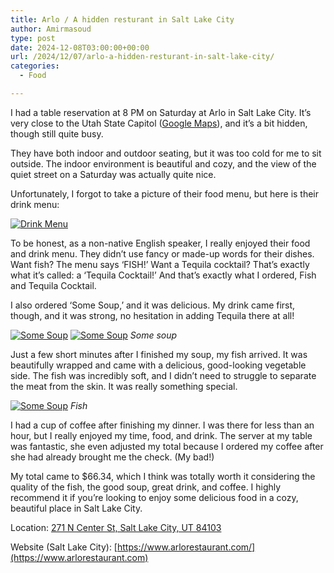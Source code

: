 ```yaml
---
title: Arlo / A hidden resturant in Salt Lake City
author: Amirmasoud
type: post
date: 2024-12-08T03:00:00+00:00
url: /2024/12/07/arlo-a-hidden-resturant-in-salt-lake-city/
categories:
  - Food

---
```

 

I had a table reservation at 8 PM on Saturday at Arlo in Salt Lake City. It’s very close to the Utah State Capitol ([Google Maps](https://maps.app.goo.gl/6cpLUrNttR5NrEaY9)), and it’s a bit hidden, though still quite busy.

They have both indoor and outdoor seating, but it was too cold for me to sit outside. The indoor environment is beautiful and cozy, and the view of the quiet street on a Saturday was actually quite nice.

Unfortunately, I forgot to take a picture of their food menu, but here is their drink menu:

[![Drink Menu](/2024/12/IMG_0420.jpeg)](/2024/12/IMG_0420.jpeg)

To be honest, as a non-native English speaker, I really enjoyed their food and drink menu. They didn’t use fancy or made-up words for their dishes. Want fish? The menu says &#8216;FISH!&#8217; Want a Tequila cocktail? That’s exactly what it’s called: a &#8216;Tequila Cocktail!&#8217; And that’s exactly what I ordered, Fish and Tequila Cocktail.

I also ordered &#8216;Some Soup,&#8217; and it was delicious. My drink came first, though, and it was strong, no hesitation in adding Tequila there at all!

[![Some Soup](/2024/12/IMG_0421.jpeg)](/2024/12/IMG_0421.jpeg)
[![Some Soup](/2024/12/IMG_0425.jpeg)](/2024/12/IMG_0425.jpeg)
*Some soup*

Just a few short minutes after I finished my soup, my fish arrived. It was beautifully wrapped and came with a delicious, good-looking vegetable side. The fish was incredibly soft, and I didn’t need to struggle to separate the meat from the skin. It was really something special.

[![Some Soup](/2024/12/IMG_0427.jpeg)](/2024/12/IMG_0427.jpeg)
*Fish*

I had a cup of coffee after finishing my dinner. I was there for less than an hour, but I really enjoyed my time, food, and drink. The server at my table was fantastic, she even adjusted my total because I ordered my coffee after she had already brought me the check. (My bad!)

My total came to $66.34, which I think was totally worth it considering the quality of the fish, the good soup, great drink, and coffee. I highly recommend it if you&#8217;re looking to enjoy some delicious food in a cozy, beautiful place in Salt Lake City.

Location: [271 N Center St, Salt Lake City, UT 84103](https://maps.app.goo.gl/6cpLUrNttR5NrEaY9)

Website (Salt Lake City): [https://www.arlorestaurant.com/](https://www.arlorestaurant.com)
